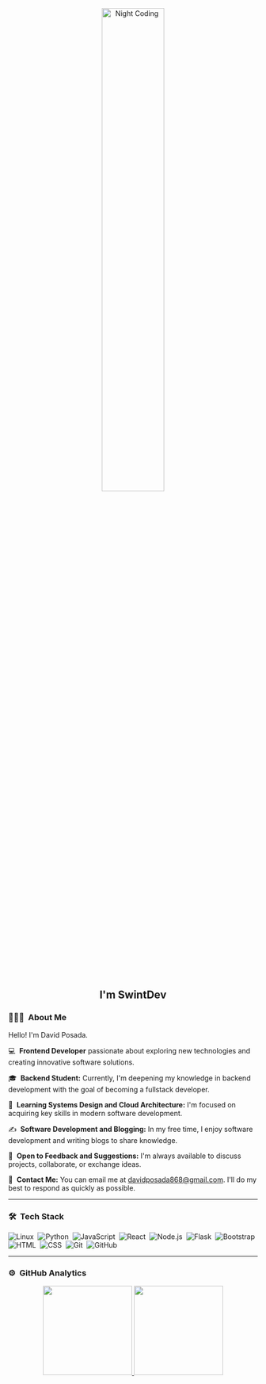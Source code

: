 <div align="center">
  <img alt="Night Coding" width="50%" height="50%" src="https://cdn.dribbble.com/users/1277312/screenshots/14733298/media/39b1045e593737587dd60e42c8422d1f.gif">
</div>

<h2 align="center">I'm SwintDev</h2>

### 👨🏻‍💻 &nbsp;About Me

Hello! I'm David Posada.

💻 &nbsp;**Frontend Developer** passionate about exploring new technologies and creating innovative software solutions.

🎓 &nbsp;**Backend Student:** Currently, I'm deepening my knowledge in backend development with the goal of becoming a fullstack developer.

🌱 &nbsp;**Learning Systems Design and Cloud Architecture:** I'm focused on acquiring key skills in modern software development.

✍️ &nbsp;**Software Development and Blogging:** In my free time, I enjoy software development and writing blogs to share knowledge.

💬 &nbsp;**Open to Feedback and Suggestions:** I'm always available to discuss projects, collaborate, or exchange ideas.

📧 &nbsp;**Contact Me:** You can email me at davidposada868@gmail.com. I'll do my best to respond as quickly as possible.

---

### 🛠 &nbsp;Tech Stack

![Linux](https://img.shields.io/badge/-Linux-313244?style=flat&logo=linux&logoColor=a6e3a1)&nbsp;
![Python](https://img.shields.io/badge/-Python-313244?style=flat&logo=python&logoColor=f9e2af)&nbsp;
![JavaScript](https://img.shields.io/badge/-JavaScript-313244?style=flat&logo=javascript&logoColor=fab387)&nbsp;
![React](https://img.shields.io/badge/-React-313244?style=flat&logo=react&logoColor=89b4fa)&nbsp;
![Node.js](https://img.shields.io/badge/-Node.js-313244?style=flat&logo=node.js&logoColor=a6e3a1)&nbsp;
![Flask](https://img.shields.io/badge/-Flask-313244?style=flat&logo=flask&logoColor=f9e2af)&nbsp;
![Bootstrap](https://img.shields.io/badge/-Bootstrap-313244?style=flat&logo=bootstrap&logoColor=cba6f7)\
![HTML](https://img.shields.io/badge/-HTML-313244?style=flat&logo=html5&logoColor=fab387)&nbsp;
![CSS](https://img.shields.io/badge/-CSS-313244?style=flat&logo=css3&logoColor=89b4fa)&nbsp;
![Git](https://img.shields.io/badge/-Git-313244?style=flat&logo=git&logoColor=ea6962)&nbsp;
![GitHub](https://img.shields.io/badge/-GitHub-313244?style=flat&logo=github&logoColor=b4befe)&nbsp;

---

### ⚙️ &nbsp;GitHub Analytics

<p align="center">
<a href="https://github.com/SwintDev">
  <img height="180em" src="https://github-readme-stats-eight-theta.vercel.app/api?username=SwintDev&show_icons=true&theme=algolia&include_all_commits=true&count_private=true"/>
  <img height="180em" src="https://github-readme-stats-eight-theta.vercel.app/api/top-langs/?username=SwintDev&layout=compact&langs_count=8&theme=algolia"/>
</a>
</p>

